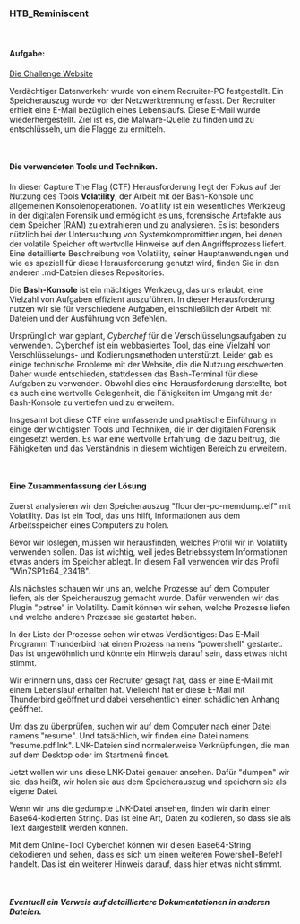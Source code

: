 ### HTB_Reminiscent
<br>

#### Aufgabe:
[Die Challenge Website](https://app.hackthebox.com/challenges/Reminiscent)

Verdächtiger Datenverkehr wurde von einem Recruiter-PC festgestellt. Ein Speicherauszug wurde vor der Netzwerktrennung erfasst. Der Recruiter erhielt eine E-Mail bezüglich eines Lebenslaufs. Diese E-Mail wurde wiederhergestellt. Ziel ist es, die Malware-Quelle zu finden und zu entschlüsseln, um die Flagge zu ermitteln.

<br>

#### Die verwendeten Tools und Techniken.
In dieser Capture The Flag (CTF) Herausforderung liegt der Fokus auf der Nutzung des Tools **Volatility**, der Arbeit mit der Bash-Konsole und allgemeinen Konsolenoperationen. Volatility ist ein wesentliches Werkzeug in der digitalen Forensik und ermöglicht es uns, forensische Artefakte aus dem Speicher (RAM) zu extrahieren und zu analysieren. Es ist besonders nützlich bei der Untersuchung von Systemkompromittierungen, bei denen der volatile Speicher oft wertvolle Hinweise auf den Angriffsprozess liefert. Eine detaillierte Beschreibung von Volatility, seiner Hauptanwendungen und wie es speziell für diese Herausforderung genutzt wird, finden Sie in den anderen .md-Dateien dieses Repositories.

Die **Bash-Konsole** ist ein mächtiges Werkzeug, das uns erlaubt, eine Vielzahl von Aufgaben effizient auszuführen. In dieser Herausforderung nutzen wir sie für verschiedene Aufgaben, einschließlich der Arbeit mit Dateien und der Ausführung von Befehlen.

Ursprünglich war geplant, *Cyberchef* für die Verschlüsselungsaufgaben zu verwenden. Cyberchef ist ein webbasiertes Tool, das eine Vielzahl von Verschlüsselungs- und Kodierungsmethoden unterstützt. Leider gab es einige technische Probleme mit der Website, die die Nutzung erschwerten. Daher wurde entschieden, stattdessen das Bash-Terminal für diese Aufgaben zu verwenden. Obwohl dies eine Herausforderung darstellte, bot es auch eine wertvolle Gelegenheit, die Fähigkeiten im Umgang mit der Bash-Konsole zu vertiefen und zu erweitern.

Insgesamt bot diese CTF eine umfassende und praktische Einführung in einige der wichtigsten Tools und Techniken, die in der digitalen Forensik eingesetzt werden. Es war eine wertvolle Erfahrung, die dazu beitrug, die Fähigkeiten und das Verständnis in diesem wichtigen Bereich zu erweitern.

<br>

#### Eine Zusammenfassung der Lösung

Zuerst analysieren wir den Speicherauszug "flounder-pc-memdump.elf" mit Volatility. Das ist ein Tool, das uns hilft, Informationen aus dem Arbeitsspeicher eines Computers zu holen.

Bevor wir loslegen, müssen wir herausfinden, welches Profil wir in Volatility verwenden sollen. Das ist wichtig, weil jedes Betriebssystem Informationen etwas anders im Speicher ablegt. In diesem Fall verwenden wir das Profil "Win7SP1x64_23418".

Als nächstes schauen wir uns an, welche Prozesse auf dem Computer liefen, als der Speicherauszug gemacht wurde. Dafür verwenden wir das Plugin "pstree" in Volatility. Damit können wir sehen, welche Prozesse liefen und welche anderen Prozesse sie gestartet haben.

In der Liste der Prozesse sehen wir etwas Verdächtiges: Das E-Mail-Programm Thunderbird hat einen Prozess namens "powershell" gestartet. Das ist ungewöhnlich und könnte ein Hinweis darauf sein, dass etwas nicht stimmt.

Wir erinnern uns, dass der Recruiter gesagt hat, dass er eine E-Mail mit einem Lebenslauf erhalten hat. Vielleicht hat er diese E-Mail mit Thunderbird geöffnet und dabei versehentlich einen schädlichen Anhang geöffnet.

Um das zu überprüfen, suchen wir auf dem Computer nach einer Datei namens "resume". Und tatsächlich, wir finden eine Datei namens "resume.pdf.lnk". LNK-Dateien sind normalerweise Verknüpfungen, die man auf dem Desktop oder im Startmenü findet.

Jetzt wollen wir uns diese LNK-Datei genauer ansehen. Dafür "dumpen" wir sie, das heißt, wir holen sie aus dem Speicherauszug und speichern sie als eigene Datei.

Wenn wir uns die gedumpte LNK-Datei ansehen, finden wir darin einen Base64-kodierten String. Das ist eine Art, Daten zu kodieren, so dass sie als Text dargestellt werden können.

Mit dem Online-Tool Cyberchef können wir diesen Base64-String dekodieren und sehen, dass es sich um einen weiteren Powershell-Befehl handelt. Das ist ein weiterer Hinweis darauf, dass hier etwas nicht stimmt.

<br>

##### Eventuell ein Verweis auf detailliertere Dokumentationen in anderen Dateien.

